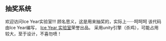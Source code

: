 ## 抽奖系统 ##
欢迎访问Ice Year实验室!!!
顾名思义，这是用来抽奖的，实际上······呵呵呵
该代码由Ice Year编写， [Ice Year 实验室](https://dev-iceyear.pantheonsite.io/lab)荣誉出品。
采用unity引擎（杀鸡），可能占用较大，至于设计，不喜勿喷！
